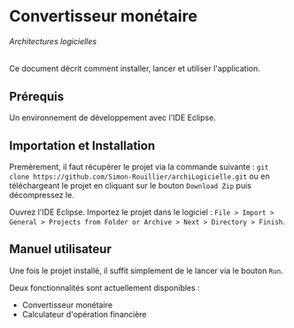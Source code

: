 # Convertisseur monétaire
###### Architectures logicielles
Ce document décrit comment installer, lancer et utiliser l'application.

## Prérequis
Un environnement de développement avec l'IDE Eclipse.

## Importation et Installation
Premèrement, il faut récupérer le projet via la commande suivante : `git clone https://github.com/Simon-Rouillier/archiLogicielle.git` ou en téléchargeant le projet en cliquant sur le bouton `Download Zip` puis décompressez le.

Ouvrez l'IDE Eclipse. Importez le projet dans le logiciel : `File > Import > General > Projects from Folder or Archive > Next > Directory > Finish`.

## Manuel utilisateur
Une fois le projet installé, il suffit simplement de le lancer via le bouton `Run`.

Deux fonctionnalités sont actuellement disponibles :
- Convertisseur monétaire
- Calculateur d'opération financière
